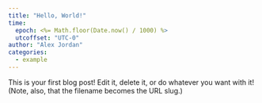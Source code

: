 ```yaml
---
title: "Hello, World!"
time:
  epoch: <%= Math.floor(Date.now() / 1000) %>
  utcoffset: "UTC-0"
author: "Alex Jordan"
categories:
  - example
---
```


This is your first blog post! Edit it, delete it, or do whatever you want with it! (Note, also, that the filename becomes the URL slug.)

